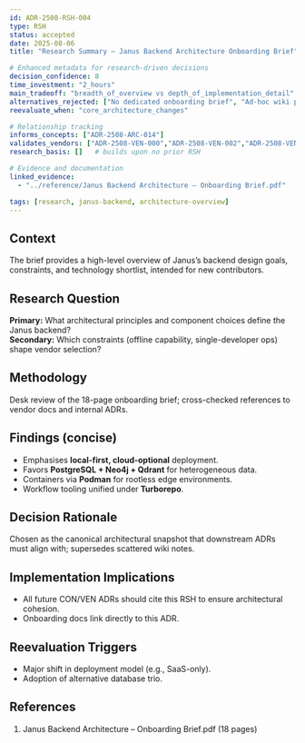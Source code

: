 ```yaml
---
id: ADR-2508-RSH-004
type: RSH
status: accepted
date: 2025-08-06
title: "Research Summary – Janus Backend Architecture Onboarding Brief"

# Enhanced metadata for research-driven decisions
decision_confidence: 8
time_investment: "2_hours"
main_tradeoff: "breadth_of_overview vs depth_of_implementation_detail"
alternatives_rejected: ["No dedicated onboarding brief", "Ad-hoc wiki pages"]
reevaluate_when: "core_architecture_changes"

# Relationship tracking
informs_concepts: ["ADR-2508-ARC-014"]
validates_vendors: ["ADR-2508-VEN-000","ADR-2508-VEN-002","ADR-2508-VEN-003","ADR-2508-VEN-004","ADR-2508-VEN-005","ADR-2508-VEN-006","ADR-2508-VEN-007","ADR-2508-VEN-008","ADR-2508-VEN-013"]
research_basis: []   # builds upon no prior RSH

# Evidence and documentation
linked_evidence:
  - "../reference/Janus Backend Architecture – Onboarding Brief.pdf"

tags: [research, janus-backend, architecture-overview]
---
```


## Context
The brief provides a high-level overview of Janus’s backend design goals, constraints, and technology shortlist, intended for new contributors.

## Research Question
**Primary:** What architectural principles and component choices define the Janus backend?  
**Secondary:** Which constraints (offline capability, single-developer ops) shape vendor selection?

## Methodology
Desk review of the 18-page onboarding brief; cross-checked references to vendor docs and internal ADRs.

## Findings (concise)
* Emphasises **local-first, cloud-optional** deployment.
* Favors **PostgreSQL + Neo4j + Qdrant** for heterogeneous data.
* Containers via **Podman** for rootless edge environments.
* Workflow tooling unified under **Turborepo**.

## Decision Rationale
Chosen as the canonical architectural snapshot that downstream ADRs must align with; supersedes scattered wiki notes.

## Implementation Implications
* All future CON/VEN ADRs should cite this RSH to ensure architectural cohesion.
* Onboarding docs link directly to this ADR.

## Reevaluation Triggers
* Major shift in deployment model (e.g., SaaS-only).  
* Adoption of alternative database trio.

## References
1. Janus Backend Architecture – Onboarding Brief.pdf (18 pages)
